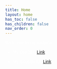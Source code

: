 ```yaml
---
title: Home
layout: home
has_toc: false
has_children: false
nav_order: 0
---
```

<!-- <style> -->
<!--   body { -->
<!--     background-image: url('assets/images/Saekano/image1.jpg'); -->
<!--     background-size: cover; -->
<!--     background-repeat: no-repeat; -->
<!--     background-position: center; -->
<!--     color: dark; /* Optional: makes text readable on dark backgrounds */ -->
<!--   } -->
<!-- </style> -->
<style>
  body {
    margin: 0;
    height: 100vh;
    overflow: hidden;
    font-family: sans-serif;
    color: white;
  }

  .bg-container {
    position: fixed;
    top: 0;
    left: 0;
    width: 100%;
    height: 100%;
    z-index: -1;
  }

  .bg-image {
    position: absolute;
    width: 100%;
    height: 100%;
    background-size: cover;
    background-position: center;
    opacity: 0;
    animation: fade 17.5s infinite;
  }

  @keyframes fade {
    0%   { opacity: 0; }
    5%   { opacity: 1; }
    10%  { opacity: 1; }
    15%  { opacity: 0; }
    100% { opacity: 0; }
  }
</style>

<div class="bg-container">
  <div class="bg-image" style="background-image: url('assets/images/Saekano/image1.jpg'); animation-delay: 0s;"></div>
  <div class="bg-image" style="background-image: url('assets/images/Saekano/image2.jpg'); animation-delay: 0.5s;"></div>
  <div class="bg-image" style="background-image: url('assets/images/Saekano/image3.jpg'); animation-delay: 1s;"></div>
  <div class="bg-image" style="background-image: url('assets/images/Saekano/image4.jpg'); animation-delay: 1.5s;"></div>
  <div class="bg-image" style="background-image: url('assets/images/Saekano/image5.jpg'); animation-delay: 2s;"></div>
  <div class="bg-image" style="background-image: url('assets/images/Saekano/image6.jpg'); animation-delay: 2.5s;"></div>
  <div class="bg-image" style="background-image: url('assets/images/Saekano/image7.jpg'); animation-delay: 3s;"></div>
  <div class="bg-image" style="background-image: url('assets/images/Saekano/image8.jpg'); animation-delay: 3.5s;"></div>
  <div class="bg-image" style="background-image: url('assets/images/Saekano/image9.jpg'); animation-delay: 4s;"></div>
  <div class="bg-image" style="background-image: url('assets/images/Saekano/image10.jpg'); animation-delay: 4.5s;"></div>
  <div class="bg-image" style="background-image: url('assets/images/Saekano/image11.jpg'); animation-delay: 5s;"></div>
  <div class="bg-image" style="background-image: url('assets/images/Saekano/image12.jpg'); animation-delay: 5.5s;"></div>
  <div class="bg-image" style="background-image: url('assets/images/Saekano/image13.jpg'); animation-delay: 6s;"></div>
  <div class="bg-image" style="background-image: url('assets/images/Saekano/image14.jpg'); animation-delay: 6.5s;"></div>
  <div class="bg-image" style="background-image: url('assets/images/Saekano/image15.jpg'); animation-delay: 7s;"></div>
  <div class="bg-image" style="background-image: url('assets/images/Saekano/image16.jpg'); animation-delay: 7.5s;"></div>
  <div class="bg-image" style="background-image: url('assets/images/Saekano/image17.jpg'); animation-delay: 8s;"></div>
  <div class="bg-image" style="background-image: url('assets/images/Saekano/image18.jpg'); animation-delay: 8.5s;"></div>
  <div class="bg-image" style="background-image: url('assets/images/Saekano/image19.jpg'); animation-delay: 9s;"></div>
  <div class="bg-image" style="background-image: url('assets/images/Saekano/image20.jpg'); animation-delay: 9.5s;"></div>
  <div class="bg-image" style="background-image: url('assets/images/Saekano/image21.jpg'); animation-delay: 10s;"></div>
  <div class="bg-image" style="background-image: url('assets/images/Saekano/image22.jpg'); animation-delay: 10.5s;"></div>
  <div class="bg-image" style="background-image: url('assets/images/Saekano/image23.jpg'); animation-delay: 11s;"></div>
  <div class="bg-image" style="background-image: url('assets/images/Saekano/image24.jpg'); animation-delay: 11.5s;"></div>
  <div class="bg-image" style="background-image: url('assets/images/Saekano/image25.jpg'); animation-delay: 12s;"></div>
  <div class="bg-image" style="background-image: url('assets/images/Saekano/image26.jpg'); animation-delay: 12.5s;"></div>
  <div class="bg-image" style="background-image: url('assets/images/Saekano/image27.jpg'); animation-delay: 13s;"></div>
  <div class="bg-image" style="background-image: url('assets/images/Saekano/image28.jpg'); animation-delay: 13.5s;"></div>
  <div class="bg-image" style="background-image: url('assets/images/Saekano/image29.jpg'); animation-delay: 14s;"></div>
  <div class="bg-image" style="background-image: url('assets/images/Saekano/image30.jpg'); animation-delay: 14.5s;"></div>
  <div class="bg-image" style="background-image: url('assets/images/Saekano/image31.jpg'); animation-delay: 15s;"></div>
  <div class="bg-image" style="background-image: url('assets/images/Saekano/image32.jpg'); animation-delay: 15.5s;"></div>
  <div class="bg-image" style="background-image: url('assets/images/Saekano/image33.jpg'); animation-delay: 16s;"></div>
  <div class="bg-image" style="background-image: url('assets/images/Saekano/image34.jpg'); animation-delay: 16.5s;"></div>
  <div class="bg-image" style="background-image: url('assets/images/Saekano/image35.jpg'); animation-delay: 17s;"></div>
  <div class="bg-image" style="background-image: url('assets/images/Saekano/image36.jpg'); animation-delay: 17.5s;"></div>
</div>

Welcome to my website.

- My ORCID: [Link](https://orcid.org/0009-0008-9914-5504)

- My Scopus ID: [Link](https://www.scopus.com/authid/detail.uri?authorId=57215284775)

